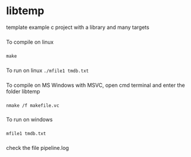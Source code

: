 # libtemp
template example c project with a library and many targets
###
To compile on linux
###
`make`
###
To run on linux
`./mfile1 tmdb.txt`
###
To compile on MS Windows with MSVC, open cmd terminal and enter the folder libtemp
###
`nmake /f makefile.vc`
###
To run on windows
###
`mfile1 tmdb.txt`
###
check the file pipeline.log

